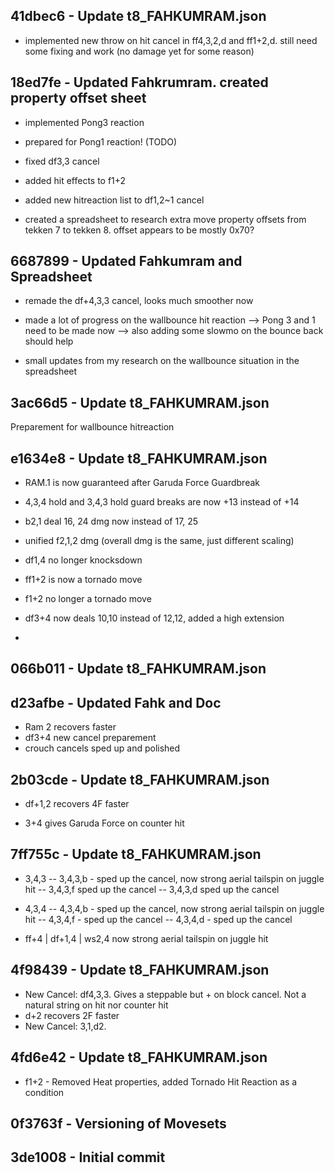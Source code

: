 ## 41dbec6 - Update t8_FAHKUMRAM.json
- implemented new throw on hit cancel in ff4,3,2,d and ff1+2,d. still need some fixing and work (no damage yet for some reason)

## 18ed7fe - Updated Fahkrumram. created property offset sheet
- implemented Pong3 reaction
- prepared for Pong1 reaction! (TODO)
- fixed df3,3 cancel
- added hit effects to f1+2
- added new hitreaction list to df1,2~1 cancel

- created a spreadsheet to research extra move property offsets from tekken 7 to tekken 8. offset appears to be mostly 0x70?

## 6687899 - Updated Fahkumram and Spreadsheet
- remade the df+4,3,3 cancel, looks much smoother now
- made a lot of progress on the wallbounce hit reaction
--> Pong 3 and 1 need to be made now
--> also adding some slowmo on the bounce back should help

- small updates from my research on the wallbounce situation in the spreadsheet

## 3ac66d5 - Update t8_FAHKUMRAM.json
Preparement for wallbounce hitreaction

## e1634e8 - Update t8_FAHKUMRAM.json
- RAM.1 is now guaranteed after Garuda Force Guardbreak

- 4,3,4 hold and 3,4,3 hold guard breaks are now +13 instead of +14

- b2,1 deal 16, 24 dmg now instead of 17, 25

- unified f2,1,2 dmg (overall dmg is the same, just different scaling)

- df1,4 no longer knocksdown

- ff1+2 is now a tornado move

- f1+2 no longer a tornado move

- df3+4 now deals 10,10 instead of 12,12, added a high extension

-

## 066b011 - Update t8_FAHKUMRAM.json

## d23afbe - Updated Fahk and Doc
- Ram 2 recovers faster
- df3+4 new cancel preparement
- crouch cancels sped up and polished

## 2b03cde - Update t8_FAHKUMRAM.json
- df+1,2 recovers 4F faster

- 3+4 gives Garuda Force on counter hit

## 7ff755c - Update t8_FAHKUMRAM.json
- 3,4,3
-- 3,4,3,b - sped up the cancel, now strong aerial tailspin on juggle hit
-- 3,4,3,f sped up the cancel
-- 3,4,3,d sped up the cancel

- 4,3,4
-- 4,3,4,b - sped up the cancel, now strong aerial tailspin on juggle hit
-- 4,3,4,f - sped up the cancel
-- 4,3,4,d - sped up the cancel

- ff+4 | df+1,4 | ws2,4
now strong aerial tailspin on juggle hit

## 4f98439 - Update t8_FAHKUMRAM.json
- New Cancel: df4,3,3. Gives a steppable but + on block cancel. Not a natural string on hit nor counter hit
- d+2 recovers 2F faster
- New Cancel: 3,1,d2.

## 4fd6e42 - Update t8_FAHKUMRAM.json
- f1+2 - Removed Heat properties, added Tornado Hit Reaction as a condition

## 0f3763f - Versioning of Movesets

## 3de1008 - Initial commit
